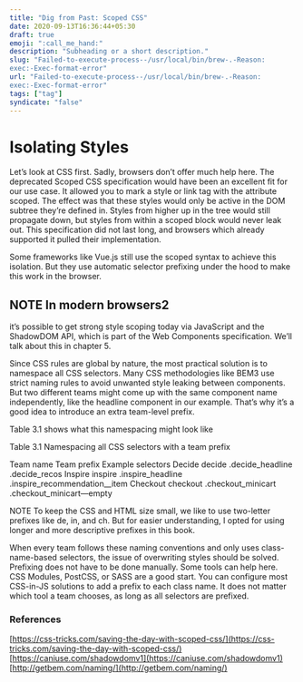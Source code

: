```yaml
---
title: "Dig from Past: Scoped CSS"
date: 2020-09-13T16:36:44+05:30
draft: true
emoji: ":call_me_hand:"
description: "Subheading or a short description."
slug: "Failed-to-execute-process--/usr/local/bin/brew-.-Reason:
exec:-Exec-format-error"
url: "Failed-to-execute-process--/usr/local/bin/brew-.-Reason:
exec:-Exec-format-error"
tags: ["tag"]
syndicate: "false"
---
```


# Isolating Styles

Let’s look at CSS first. Sadly, browsers don’t offer much help here. The deprecated
Scoped CSS specification would have been an excellent fit for our use case. It allowed
you to mark a style or link tag with the attribute scoped. The effect was that these
styles would only be active in the DOM subtree they’re defined in. Styles from higher
up in the tree would still propagate down, but styles from within a scoped block would
never leak out. This specification did not last long, and browsers which already supported it pulled their implementation.

Some frameworks like Vue.js still use the scoped syntax to achieve this isolation. But they use automatic selector prefixing under the hood to make this work in the browser.

## NOTE In modern browsers2

it’s possible to get strong style scoping today via JavaScript and the ShadowDOM API, which is part of the Web Components specification. We’ll talk about this in chapter 5.

Since CSS rules are global by nature, the most practical solution is to namespace all
CSS selectors. Many CSS methodologies like BEM3 use strict naming rules to avoid
unwanted style leaking between components. But two different teams might come up
with the same component name independently, like the headline component in our
example. That’s why it’s a good idea to introduce an extra team-level prefix. 

Table 3.1 shows what this namespacing might look like


Table 3.1 Namespacing all CSS selectors with a team prefix

Team name Team prefix Example selectors
Decide decide .decide_headline .decide_recos
Inspire inspire .inspire_headline .inspire_recommendation__item
Checkout checkout .checkout_minicart .checkout_minicart—empty

NOTE To keep the CSS and HTML size small, we like to use two-letter prefixes like de, in, and ch. But for easier understanding, I opted for using longer and more descriptive prefixes in this book.

When every team follows these naming conventions and only uses class-name-based
selectors, the issue of overwriting styles should be solved. Prefixing does not have to be done manually. Some tools can help here. CSS Modules, PostCSS, or SASS are a good
start. You can configure most CSS-in-JS solutions to add a prefix to each class name. It
does not matter which tool a team chooses, as long as all selectors are prefixed.

### References

[https://css-tricks.com/saving-the-day-with-scoped-css/](https://css-tricks.com/saving-the-day-with-scoped-css/)
[https://caniuse.com/shadowdomv1](https://caniuse.com/shadowdomv1)
[http://getbem.com/naming/](http://getbem.com/naming/)
